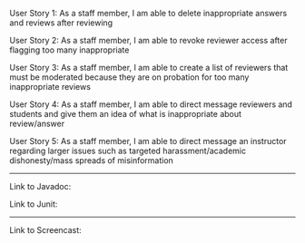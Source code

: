 User Story 1: As a staff member, I am able to delete inappropriate answers and reviews after reviewing 

User Story 2: As a staff member, I am able to revoke reviewer access after flagging too many inappropriate

User Story 3: As a staff member, I am able to create a list of reviewers that must be moderated because they are on probation for too many inappropriate reviews 

User Story 4: As a staff member, I am able to direct message reviewers and students and give them an idea of what is inappropriate about review/answer 

User Story 5: As a staff member, I am able to direct message an instructor regarding larger issues such as targeted harassment/academic dishonesty/mass spreads of misinformation 

_______

Link to Javadoc: 

Link to Junit: 

_______

Link to Screencast: 
